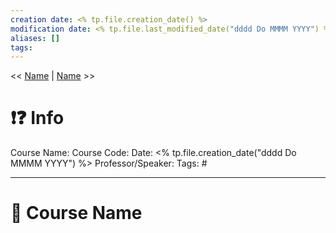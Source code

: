 ```yaml
---
creation date: <% tp.file.creation_date() %>
modification date: <% tp.file.last_modified_date("dddd Do MMMM YYYY") %>
aliases: [] 
tags: 
---
```


<< [Name](File_Directory) | [Name](File_Directory) >>

# ❗❓ Info
Course Name: 
Course Code: 
Date: <% tp.file.creation_date("dddd Do MMMM YYYY") %>
Professor/Speaker: 
Tags: #

---
# 📑 Course Name